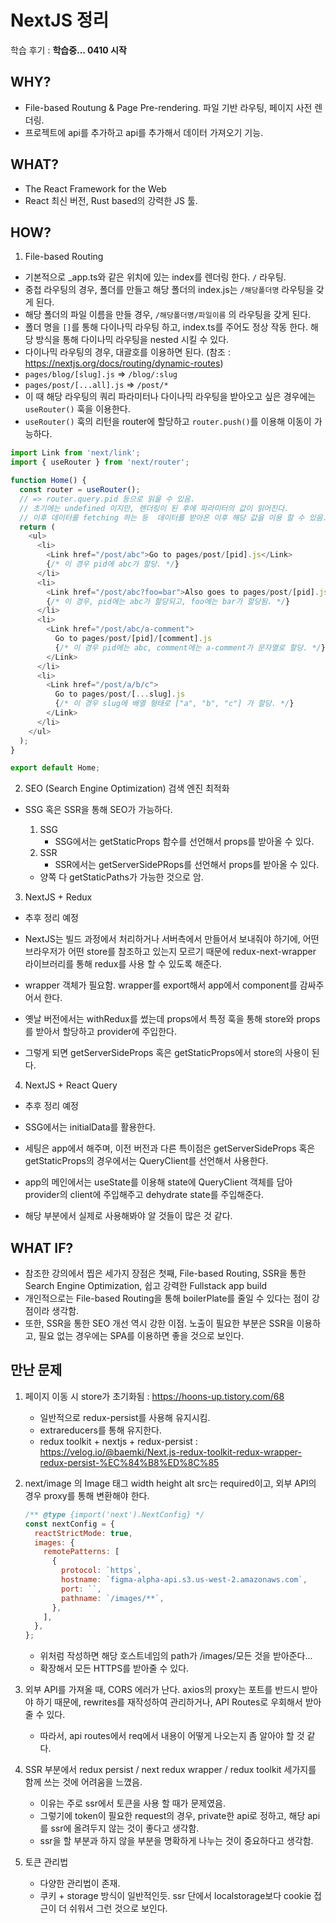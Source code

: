 # NextJS 정리

학습 후기 : **학습중... 0410 시작**

## WHY?

- File-based Routung & Page Pre-rendering. 파일 기반 라우팅, 페이지 사전 렌더링.
- 프로젝트에 api를 추가하고 api를 추가해서 데이터 가져오기 기능.

## WHAT?

- The React Framework for the Web
- React 최신 버전, Rust based의 강력한 JS 툴.

## HOW?

1. File-based Routing

- 기본적으로 \_app.ts와 같은 위치에 있는 index를 렌더링 한다. `/` 라우팅.
- 중첩 라우팅의 경우, 폴더를 만들고 해당 폴더의 index.js는 `/해당폴더명` 라우팅을 갖게 된다.
- 해당 폴더의 파일 이름을 만들 경우, `/해당폴더명/파일이름` 의 라우팅을 갖게 된다.
- 폴더 명을 `[]`를 통해 다이나믹 라우팅 하고, index.ts를 주어도 정상 작동 한다. 해당 방식을 통해 다이나믹 라우팅을 nested 시킬 수 있다.
- 다이나믹 라우팅의 경우, 대괄호를 이용하면 된다. (참조 : https://nextjs.org/docs/routing/dynamic-routes)
- `pages/blog/[slug].js` => `/blog/:slug`
- `pages/post/[...all].js` => `/post/*`
- 이 때 해당 라우팅의 쿼리 파라미터나 다이나믹 라우팅을 받아오고 싶은 경우에는 `useRouter()` 훅을 이용한다.
- `useRouter()` 훅의 리턴을 router에 할당하고 `router.push()`를 이용해 이동이 가능하다.

```js
import Link from 'next/link';
import { useRouter } from 'next/router';

function Home() {
  const router = useRouter();
  // => router.query.pid 등으로 읽을 수 있음.
  // 초기에는 undefined 이지만, 렌더링이 된 후에 파라미터의 값이 읽어진다.
  // 이후 데이터를 fetching 하는 등  데이터를 받아온 이후 해당 값을 이용 할 수 있음.
  return (
    <ul>
      <li>
        <Link href="/post/abc">Go to pages/post/[pid].js</Link>
        {/* 이 경우 pid에 abc가 할당. */}
      </li>
      <li>
        <Link href="/post/abc?foo=bar">Also goes to pages/post/[pid].js</Link>
        {/* 이 경우, pid에는 abc가 할당되고, foo에는 bar가 할당됨. */}
      </li>
      <li>
        <Link href="/post/abc/a-comment">
          Go to pages/post/[pid]/[comment].js
          {/* 이 경우 pid에는 abc, comment에는 a-comment가 문자열로 할당. */}
        </Link>
      </li>
      <li>
        <Link href="/post/a/b/c">
          Go to pages/post/[...slug].js
          {/* 이 경우 slug에 배열 형태로 ["a", "b", "c"] 가 할당. */}
        </Link>
      </li>
    </ul>
  );
}

export default Home;
```

2. SEO (Search Engine Optimization) 검색 엔진 최적화

- SSG 혹은 SSR을 통해 SEO가 가능하다.

  1. SSG
     - SSG에서는 getStaticProps 함수를 선언해서 props를 받아올 수 있다.
  2. SSR
     - SSR에서는 getServerSidePRops를 선언해서 props를 받아올 수 있다.

  - 양쪽 다 getStaticPaths가 가능한 것으로 암.

3. NextJS + Redux

- 추후 정리 예정

- NextJS는 빌드 과정에서 처리하거나 서버측에서 만들어서 보내줘야 하기에, 어떤 브라우저가 어떤 store를 참조하고 있는지 모르기 때문에 redux-next-wrapper 라이브러리를 통해 redux를 사용 할 수 있도록 해준다.
- wrapper 객체가 필요함. wrapper를 export해서 app에서 component를 감싸주어서 한다.
- 옛날 버전에서는 withRedux를 썼는데 props에서 특정 훅을 통해 store와 props를 받아서 할당하고 provider에 주입한다.
- 그렇게 되면 getServerSideProps 혹은 getStaticProps에서 store의 사용이 된다.

4. NextJS + React Query

- 추후 정리 예정

- SSG에서는 initialData를 활용한다.
- 세팅은 app에서 해주며, 이전 버전과 다른 특이점은 getServerSideProps 혹은 getStaticProps의 경우에서는 QueryClient를 선언해서 사용한다.
- app의 메인에서는 useState를 이용해 state에 QueryClient 객체를 담아 provider의 client에 주입해주고 dehydrate state를 주입해준다.
- 해당 부분에서 실제로 사용해봐야 알 것들이 많은 것 같다.

## WHAT IF?

- 참조한 강의에서 찝은 세가지 장점은 첫째, File-based Routing, SSR을 통한 Search Engine Optimization, 쉽고 강력한 Fullstack app build
- 개인적으로는 File-based Routing을 통해 boilerPlate를 줄일 수 있다는 점이 강점이라 생각함.
- 또한, SSR을 통한 SEO 개선 역시 강한 이점. 노출이 필요한 부분은 SSR을 이용하고, 필요 없는 경우에는 SPA를 이용하면 좋을 것으로 보인다.

## 만난 문제

1. 페이지 이동 시 store가 초기화됨 : https://hoons-up.tistory.com/68

   - 일반적으로 redux-persist를 사용해 유지시킴.
   - extrareducers를 통해 유지한다.
   - redux toolkit + nextjs + redux-persist : https://velog.io/@baemki/Next.js-redux-toolkit-redux-wrapper-redux-persist-%EC%84%B8%ED%8C%85

2. next/image 의 Image 태그 width height alt src는 required이고, 외부 API의 경우 proxy를 통해 변환해야 한다.

   ```js
   /** @type {import('next').NextConfig} */
   const nextConfig = {
     reactStrictMode: true,
     images: {
       remotePatterns: [
         {
           protocol: `https`,
           hostname: `figma-alpha-api.s3.us-west-2.amazonaws.com`,
           port: ``,
           pathname: `/images/**`,
         },
       ],
     },
   };
   ```

   - 위처럼 작성하면 해당 호스트네임의 path가 /images/모든 것을 받아준다...
   - 확장해서 모든 HTTPS를 받아줄 수 있다.

3. 외부 API를 가져올 때, CORS 에러가 난다. axios의 proxy는 포트를 반드시 받아야 하기 때문에, rewrites를 재작성하여 관리하거나, API Routes로 우회해서 받아줄 수 있다.

   - 따라서, api routes에서 req에서 내용이 어떻게 나오는지 좀 알아야 할 것 같다.

4. SSR 부분에서 redux persist / next redux wrapper / redux toolkit 세가지를 함께 쓰는 것에 어려움을 느꼈음.

   - 이유는 주로 ssr에서 토큰을 사용 할 때가 문제였음.
   - 그렇기에 token이 필요한 request의 경우, private한 api로 정하고, 해당 api를 ssr에 올려두지 않는 것이 좋다고 생각함.
   - ssr을 할 부분과 하지 않을 부분을 명확하게 나누는 것이 중요하다고 생각함.

5. 토큰 관리법

   - 다양한 관리법이 존재.
   - 쿠키 + storage 방식이 일반적인듯. ssr 단에서 localstorage보다 cookie 접근이 더 쉬워서 그런 것으로 보인다.
